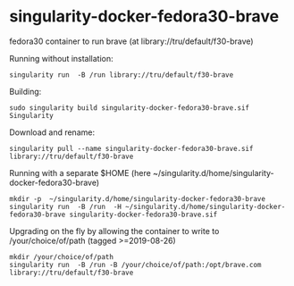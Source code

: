 # singularity-docker-fedora30-brave
fedora30 container to run brave (at library://tru/default/f30-brave)


Running without installation:
```
singularity run  -B /run library://tru/default/f30-brave
```
Building:
```
sudo singularity build singularity-docker-fedora30-brave.sif  Singularity
```
Download and rename:
```
singularity pull --name singularity-docker-fedora30-brave.sif library://tru/default/f30-brave
```
Running with a separate $HOME  (here ~/singularity.d/home/singularity-docker-fedora30-brave)
```
mkdir -p  ~/singularity.d/home/singularity-docker-fedora30-brave
singularity run  -B /run  -H ~/singularity.d/home/singularity-docker-fedora30-brave singularity-docker-fedora30-brave.sif
```
Upgrading on the fly by allowing the container to write to /your/choice/of/path (tagged >=2019-08-26)
```
mkdir /your/choice/of/path
singularity run  -B /run -B /your/choice/of/path:/opt/brave.com library://tru/default/f30-brave
```
